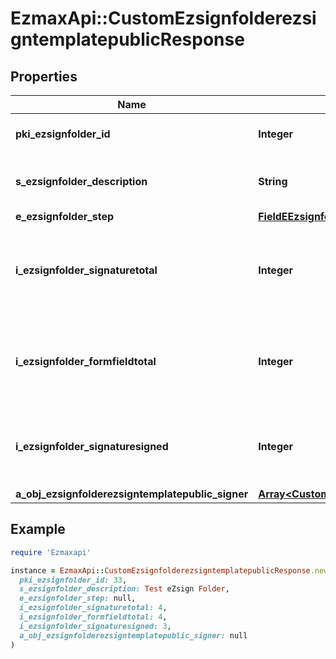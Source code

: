 # EzmaxApi::CustomEzsignfolderezsigntemplatepublicResponse

## Properties

| Name | Type | Description | Notes |
| ---- | ---- | ----------- | ----- |
| **pki_ezsignfolder_id** | **Integer** | The unique ID of the Ezsignfolder |  |
| **s_ezsignfolder_description** | **String** | The description of the Ezsignfolder |  |
| **e_ezsignfolder_step** | [**FieldEEzsignfolderStep**](FieldEEzsignfolderStep.md) |  |  |
| **i_ezsignfolder_signaturetotal** | **Integer** | The number of total signatures that were requested in the Ezsignfolder |  |
| **i_ezsignfolder_formfieldtotal** | **Integer** | The number of total form fields that were requested in the Ezsignfolder |  |
| **i_ezsignfolder_signaturesigned** | **Integer** | The number of signatures that were signed in the Ezsignfolder. |  |
| **a_obj_ezsignfolderezsigntemplatepublic_signer** | [**Array&lt;CustomEzsignfolderezsigntemplatepublicSignerResponse&gt;**](CustomEzsignfolderezsigntemplatepublicSignerResponse.md) |  | [optional] |

## Example

```ruby
require 'Ezmaxapi'

instance = EzmaxApi::CustomEzsignfolderezsigntemplatepublicResponse.new(
  pki_ezsignfolder_id: 33,
  s_ezsignfolder_description: Test eZsign Folder,
  e_ezsignfolder_step: null,
  i_ezsignfolder_signaturetotal: 4,
  i_ezsignfolder_formfieldtotal: 4,
  i_ezsignfolder_signaturesigned: 3,
  a_obj_ezsignfolderezsigntemplatepublic_signer: null
)
```

